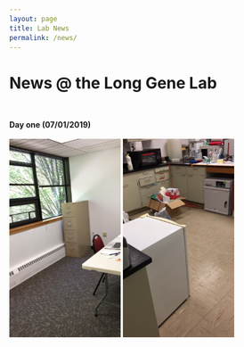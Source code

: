 ```yaml
---
layout: page
title: Lab News
permalink: /news/
--- 
```


# News @ the Long Gene Lab<br>
 <br>
 
**Day one (07/01/2019)**<br>
 <br>
<img width="200" src="/img/Day1_1.jpg" data-action="zoom">
<img width="200" src="/img/Day1_2.jpg" data-action="zoom">


